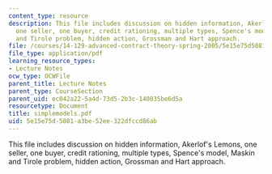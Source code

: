 ```yaml
---
content_type: resource
description: This file includes discussion on hidden information, Akerlof's Lemons,
  one seller, one buyer, credit rationing, multiple types, Spence's model, Maskin
  and Tirole problem, hidden action, Grossman and Hart approach.
file: /courses/14-129-advanced-contract-theory-spring-2005/5e15e75d5081a3be52ee322dfccd86ab_simplemodels.pdf
file_type: application/pdf
learning_resource_types:
- Lecture Notes
ocw_type: OCWFile
parent_title: Lecture Notes
parent_type: CourseSection
parent_uid: ec042a22-5a4d-73d5-2b3c-140035be6d5a
resourcetype: Document
title: simplemodels.pdf
uid: 5e15e75d-5081-a3be-52ee-322dfccd86ab
---
```

This file includes discussion on hidden information, Akerlof's Lemons, one seller, one buyer, credit rationing, multiple types, Spence's model, Maskin and Tirole problem, hidden action, Grossman and Hart approach.

